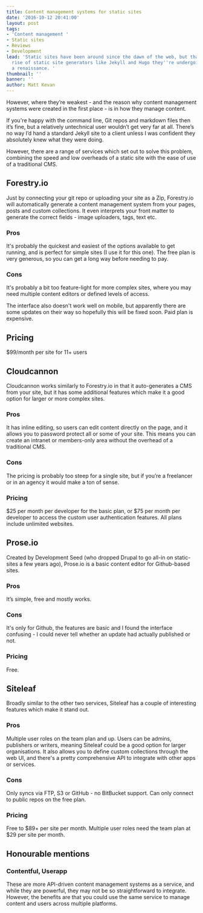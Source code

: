 ```yaml
---
title: Content management systems for static sites
date: '2016-10-12 20:41:00'
layout: post
tags:
- 'Content management '
- Static sites
- Reviews
- Development
lead: 'Static sites have been around since the dawn of the web, but thanks to the
  rise of static site generators like Jekyll and Hugo they''re undergoing a bit of
  a renaissance. '
thumbnail: ''
banner: ''
author: Matt Kevan
---
```

However, where they’re weakest - and the reason why content management systems were created in the first place - is in how they manage content. 

If you're happy with the command line, Git repos and markdown files then it’s fine, but a relatively untechnical user wouldn’t get very far at all. There’s no way I’d hand a standard Jekyll site to a client unless I was confident they absolutely knew what they were doing.

However, there are a range of services which set out to solve this problem, combining the speed and low overheads of a static site with the ease of use of a traditional CMS. 

## Forestry.io

Just by connecting your git repo or uploading your site as a Zip, Forestry.io will automatically generate a content management system from your pages, posts and custom collections. It even interprets your front matter to generate the correct fields - image uploaders, tags, text etc. 

### Pros

It's probably the quickest and easiest of the options available to get running, and is perfect for simple sites (I use it for this one). The free plan is very generous, so you can get a long way before needing to pay.

### Cons

It's probably a bit too feature-light for more complex sites, where you may need multiple content editors or defined levels of access. 

The interface also doesn't work well on mobile, but apparently there are some updates on their way so hopefully this will be fixed soon. Paid plan is expensive. 

## Pricing

$99/month per site for 11+ users

## Cloudcannon

Cloudcannon works similarly to Forestry.io in that it auto-generates a CMS from your site, but it has some additional features which make it a good option for larger or more complex sites. 

### Pros

It has inline editing, so users can edit content directly on the page, and it allows you to password protect all or some of your site. This means you can create an intranet or members-only area without the overhead of a traditional CMS.

### Cons

The pricing is probably too steep for a single site, but if you’re a freelancer or in an agency it would make a ton of sense.

### Pricing

$25 per month per developer for the basic plan, or $75 per month per developer to access the custom user authentication features. All plans include unlimited websites.

## Prose.io

Created by Development Seed (who dropped Drupal to go all-in on static-sites a few years ago), Prose.io is a basic content editor for Github-based sites.

### Pros

It’s simple, free and mostly works.

### Cons

It's only for Github, the features are basic and I found the interface confusing - I could never tell whether an update had actually published or not.

### Pricing

Free.

## Siteleaf

Broadly similar to the other two services, Siteleaf has a couple of interesting features which make it stand out. 

### Pros

Multiple user roles on the team plan and up. Users can be admins, publishers or writers, meaning Siteleaf could be a good option for  larger organisations. It also allows you to define custom collections through the web UI, and there's a pretty comprehensive API to integrate with other apps or services. 

### Cons

Only syncs via FTP, S3 or GitHub - no BitBucket support. Can only connect to public repos on the free plan.

### Pricing

Free to $89+ per site per month. Multiple user roles need the team plan at $29 per site per month. 

## Honourable mentions

### Contentful, Userapp

These are more API-driven content management systems as a service, and while they are powerful, they may not be so straightforward to integrate. However, the benefits are that you could use the same service to manage content and users across multiple platforms. 
